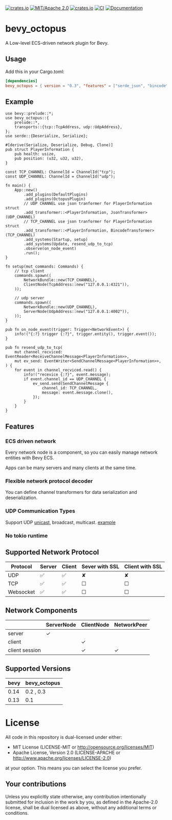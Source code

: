 [![crates.io](https://img.shields.io/crates/v/bevy_octopus)](https://crates.io/crates/bevy_octopus)
[![MIT/Apache 2.0](https://img.shields.io/badge/license-MIT%2FApache-blue.svg)](https://github.com/Seldom-SE/seldom_pixel#license)
[![crates.io](https://img.shields.io/crates/d/bevy_octopus)](https://crates.io/crates/bevy_octopus)
[![CI](https://github.com/foxzool/bevy_octopus/workflows/CI/badge.svg)](https://github.com/foxzool/bevy_octopus/actions)
[![Documentation](https://docs.rs/bevy_octopus/badge.svg)](https://docs.rs/bevy_octopus)

# bevy_octopus

A Low-level ECS-driven network plugin for Bevy.

## Usage

Add this in your Cargo.toml:

```toml
[dependencies]
bevy_octopus = { version = "0.3", "features" = ["serde_json", "bincode"] } # or your custom format
```

## Example

```rust,no_run 
use bevy::prelude::*;
use bevy_octopus::{
    prelude::*,
    transports::{tcp::TcpAddress, udp::UdpAddress},
};
use serde::{Deserialize, Serialize};

#[derive(Serialize, Deserialize, Debug, Clone)]
pub struct PlayerInformation {
    pub health: usize,
    pub position: (u32, u32, u32),
}

const TCP_CHANNEL: ChannelId = ChannelId("tcp");
const UDP_CHANNEL: ChannelId = ChannelId("udp");

fn main() {
    App::new()
        .add_plugins(DefaultPlugins)
        .add_plugins(OctopusPlugin)
        // UDP CHANNEL use json tranformer for PlayerInformation struct
        .add_transformer::<PlayerInformation, JsonTransformer>(UDP_CHANNEL)
        // TCP_CHANNEL use json tranformer for PlayerInformation struct
        .add_transformer::<PlayerInformation, BincodeTransformer>(TCP_CHANNEL)
        .add_systems(Startup, setup)
        .add_systems(Update, resend_udp_to_tcp)
        .observe(on_node_event)
        .run();
}

fn setup(mut commands: Commands) {
    // tcp client
    commands.spawn((
        NetworkBundle::new(TCP_CHANNEL),
        ClientNode(TcpAddress::new("127.0.0.1:4321")),
    ));

    // udp server
    commands.spawn((
        NetworkBundle::new(UDP_CHANNEL),
        ServerNode(UdpAddress::new("127.0.0.1:4002")),
    ));
}

pub fn on_node_event(trigger: Trigger<NetworkEvent>) {
    info!("{:?} trigger {:?}", trigger.entity(), trigger.event());
}

pub fn resend_udp_to_tcp(
    mut channel_recviced: EventReader<ReceiveChannelMessage<PlayerInformation>>,
    mut ev_send: EventWriter<SendChannelMessage<PlayerInformation>>,
) {
    for event in channel_recviced.read() {
        info!("recevice {:?}", event.message);
        if event.channel_id == UDP_CHANNEL {
            ev_send.send(SendChannelMessage {
                channel_id: TCP_CHANNEL,
                message: event.message.clone(),
            });
        }
    }
}

```

## Features

### ECS driven network

Every network node is a component, so you can easily manage network entities with Bevy ECS.

Apps can be many servers and many clients at the same time.

### Flexible network protocol decoder

You can define channel transformers for data serialization and deserialization.

### UDP Communication Types

Support UDP [unicast](https://github.com/foxzool/bevy_octopus/blob/main/examples/udp/client_raw.rs), broadcast,
multicast. [example](https://github.com/foxzool/bevy_octopus/blob/main/examples/udp/udp_complex.rs)

### No tokio runtime

## Supported Network Protocol

| Protocol  | Server | Client | Sever with SSL | Client with SSL |
|-----------|--------|--------|----------------|-----------------|
| UDP       | ✅      | ✅      | ✘              | ✘               |
| TCP       | ✅      | ✅      | ☐              | ☐               |
| Websocket | ✅      | ✅      | ☐              | ☐               |

## Network Components

|                | ServerNode | ClientNode | NetworkPeer |
|----------------|------------|------------|-------------|
| server         | ✓          |            |             |
| client         |            | ✓          |             |
| client session |            | ✓          | ✓           |

## Supported Versions

| bevy | bevy_octopus |
|------|--------------|
| 0.14 | 0.2 , 0.3    |
| 0.13 | 0.1          |

# License

All code in this repository is dual-licensed under either:

- MIT License (LICENSE-MIT or <http://opensource.org/licenses/MIT>)
- Apache License, Version 2.0 (LICENSE-APACHE or <http://www.apache.org/licenses/LICENSE-2.0>)

at your option. This means you can select the license you prefer.

## Your contributions

Unless you explicitly state otherwise, any contribution intentionally submitted for inclusion in the
work by you, as defined in the Apache-2.0 license, shall be dual licensed as above, without any
additional terms or conditions.